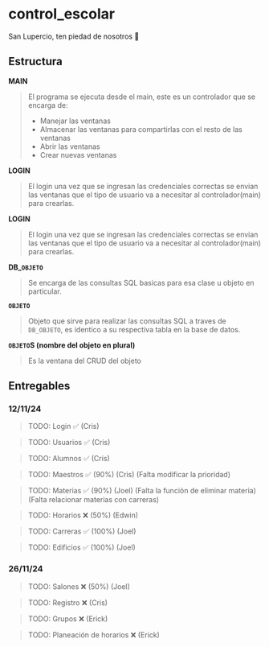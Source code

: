 # control_escolar
San Lupercio, ten piedad de nosotros 🙏

## Estructura
**MAIN** 
>El programa se ejecuta desde el main, este es un controlador que se encarga de:
> - Manejar las ventanas
> - Almacenar las ventanas para compartirlas con el resto de las ventanas
> - Abrir las ventanas
> - Crear nuevas ventanas

**LOGIN** 
>El login una vez que se ingresan las credenciales correctas se envian las ventanas que el tipo de usuario va a necesitar al controlador(main) para crearlas.

**LOGIN** 
>El login una vez que se ingresan las credenciales correctas se envian las ventanas que el tipo de usuario va a necesitar al controlador(main) para crearlas.

**DB_`OBJETO`** 
>Se encarga de las consultas SQL basicas para esa clase u objeto en particular.

**`OBJETO`** 
>Objeto que sirve para realizar las consultas SQL a traves de `DB_OBJETO`, es identico a su respectiva tabla en la base de datos.

**`OBJETO`S (nombre del objeto en plural)**
>Es la ventana del CRUD del objeto

## Entregables
### 12/11/24
>TODO: Login ✅ (Cris)

>TODO: Usuarios ✅ (Cris)

>TODO: Alumnos ✅ (Cris)

>TODO: Maestros ✅ (90%) (Cris) (Falta modificar la prioridad)

>TODO: Materias ✅ (90%) (Joel) (Falta la función de eliminar materia) (Falta relacionar materias con carreras)

>TODO: Horarios ❌ (50%) (Edwin)

>TODO: Carreras ✅ (100%) (Joel)

>TODO: Edificios ✅ (100%) (Joel) 

### 26/11/24
>TODO: Salones ❌ (50%) (Joel)

>TODO: Registro ❌ (Cris)

>TODO: Grupos ❌ (Erick)

>TODO: Planeación de horarios ❌ (Erick)
